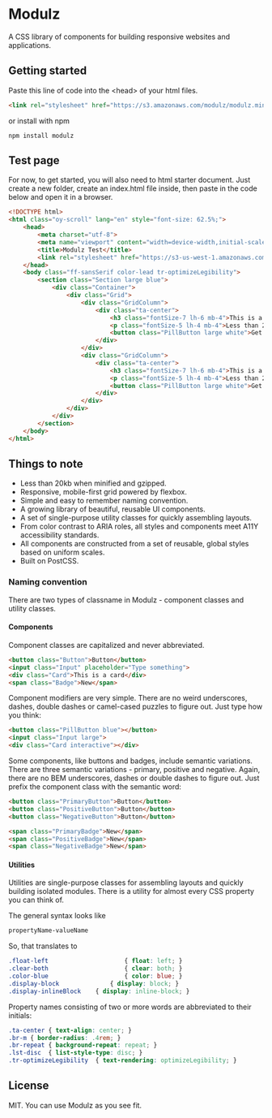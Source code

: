# Modulz

A CSS library of components for building responsive websites and applications.

## Getting started

Paste this line of code into the &lt;head&gt; of your html files.
```html
<link rel="stylesheet" href="https://s3.amazonaws.com/modulz/modulz.min.css">
```

or install with npm
```shell
npm install modulz
```

## Test page

For now, to get started, you will also need to html starter document. Just create a new
folder, create an index.html file inside, then paste in the code below and open it in a browser.
```html
<!DOCTYPE html>
<html class="oy-scroll" lang="en" style="font-size: 62.5%;">
    <head>
        <meta charset="utf-8">
        <meta name="viewport" content="width=device-width,initial-scale=1">
        <title>Modulz Test</title>
        <link rel="stylesheet" href="https://s3-us-west-1.amazonaws.com/modulz/modulz.min.css">
    </head>
    <body class="ff-sansSerif color-lead tr-optimizeLegibility">
        <section class="Section large blue">
            <div class="Container">
                <div class="Grid">
                    <div class="GridColumn">
                        <div class="ta-center">
                            <h3 class="fontSize-7 lh-6 mb-4">This is a heading</h3>
                            <p class="fontSize-5 lh-4 mb-4">Less than 20kb when minified and gzipped. Responsive, mobile-first grid powered by flexbox. Simple and easy to remember naming convention.</p>
                            <button class="PillButton large white">Get started</button>
                        </div>
                    </div>
                    <div class="GridColumn">
                        <div class="ta-center">
                            <h3 class="fontSize-7 lh-6 mb-4">This is a heading</h3>
                            <p class="fontSize-5 lh-4 mb-4">Less than 20kb when minified and gzipped. Responsive, mobile-first grid powered by flexbox. Simple and easy to remember naming convention.</p>
                            <button class="PillButton large white">Get started</button>
                        </div>
                    </div>
                </div>
            </div>
        </section>
    </body>
</html>
```

## Things to note

- Less than 20kb when minified and gzipped.
- Responsive, mobile-first grid powered by flexbox.
- Simple and easy to remember naming convention.
- A growing library of beautiful, reusable UI components.
- A set of single-purpose utility classes for quickly assembling layouts.
- From color contrast to ARIA roles, all styles and components meet A11Y accessibility standards.
- All components are constructed from a set of reusable, global styles based on uniform scales.
- Built on PostCSS.

### Naming convention

There are two types of classname in Modulz - component classes and utility classes.

#### Components

Component classes are capitalized and never abbreviated.
```html
<button class="Button">Button</button>
<input class="Input" placeholder="Type something">
<div class="Card">This is a card</div>
<span class="Badge">New</span>
```

Component modifiers are very simple. There are no weird underscores, dashes, double
dashes or camel-cased puzzles to figure out. Just type how you think:
```html
<button class="PillButton blue"></button>
<input class="Input large">
<div class="Card interactive"></div>
```

Some components, like buttons and badges, include semantic variations. There are three
semantic variations - primary, positive and negative. Again, there are no BEM underscores,
dashes or double dashes to figure out. Just prefix the component class with the
semantic word:
```html
<button class="PrimaryButton">Button</button>
<button class="PositiveButton">Button</button>
<button class="NegativeButton">Button</button>

<span class="PrimaryBadge">New</span>
<span class="PositiveBadge">New</span>
<span class="NegativeBadge">New</span>
```
#### Utilities

Utilities are single-purpose classes for assembling layouts and quickly building
isolated modules. There is a utility for almost every CSS property you can think of.

The general syntax looks like
```css
propertyName-valueName
```

So, that translates to
```css
.float-left                     { float: left; }
.clear-both                     { clear: both; }
.color-blue                     { color: blue; }
.display-block              { display: block; }
.display-inlineBlock    { display: inline-block; }
```
Property names consisting of two or more words are abbreviated to their initials:
```css
.ta-center { text-align: center; }
.br-m { border-radius: .4rem; }
.br-repeat { background-repeat: repeat; }
.lst-disc  { list-style-type: disc; }
.tr-optimizeLegibility  { text-rendering: optimizeLegibility; }
```
## License

MIT. You can use Modulz as you see fit.
